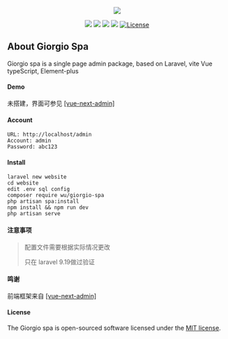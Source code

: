 <p align="center"><img src="https://www.m-finder.com/images/avatar.jpeg"></p>
<p align="center">
<img src="https://img.shields.io/badge/Author-m--finder-red">
<img src="https://img.shields.io/badge/Laravel-9.19.0-red">
<img src="https://img.shields.io/badge/Vue-3.2.37-red">
<img src="https://img.shields.io/badge/Vite-3.0.0-red">
<a href="https://packagist.org/packages/wu/giorgio-spa"><img src="https://img.shields.io/badge/License-MIT-green" alt="License"></a>
</p>

## About Giorgio Spa
Giorgio spa is a single page admin package, based on Laravel, vite Vue typeScript, Element-plus



#### Demo
未搭建，界面可参见 [[vue-next-admin]](https://gitee.com/lyt-top/vue-next-admin)

#### Account
```
URL: http://localhost/admin
Account: admin
Password: abc123
```

#### Install
```
laravel new website
cd website
edit .env sql config
composer require wu/giorgio-spa
php artisan spa:install
npm install && npm run dev
php artisan serve
```

#### 注意事项

> 配置文件需要根据实际情况更改
> 
> 只在 laravel 9.19做过验证

#### 鸣谢

前端框架来自 [[vue-next-admin]](https://gitee.com/lyt-top/vue-next-admin)

#### License

The Giorgio spa is open-sourced software licensed under the [MIT license](https://opensource.org/licenses/MIT).
